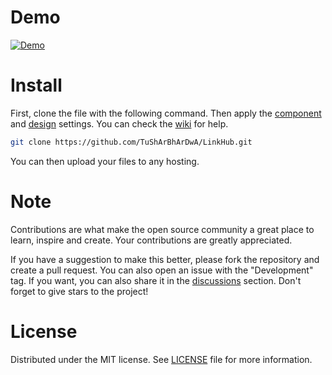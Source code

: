 # Demo

[![Demo](https://ardacarofficial-links-website.pages.dev/readme.png 'Demo')](https://ardacarofficial-links-website.pages.dev/)


# Install

First, clone the file with the following command. Then apply the [component](https://github.com/TuShArBhArDwA/LinkHub/wiki/Component-Settings "component") and [design](https://github.com/TuShArBhArDwA/LinkHub/wiki/Design-Settings "design") settings. You can check the [wiki](https://github.com/TuShArBhArDwA/LinkHub/wiki "wiki") for help.

```sh
git clone https://github.com/TuShArBhArDwA/LinkHub.git
```

You can then upload your files to any hosting.

# Note

Contributions are what make the open source community a great place to learn, inspire and create. Your contributions are greatly appreciated.

If you have a suggestion to make this better, please fork the repository and create a pull request. You can also open an issue with the "Development" tag. If you want, you can also share it in the [discussions](https://github.com/TuShArBhArDwA/LinkHub/discussions/ "discussions") section. Don't forget to give stars to the project!

# License
Distributed under the MIT license. See [LICENSE](https://github.com/TuShArBhArDwA/LinkHub/blob/main/LICENSE "LICENSE") file for more information.
